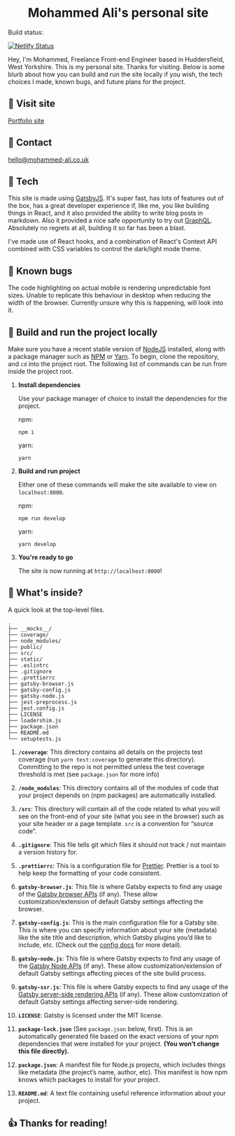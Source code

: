 <h1 align="center">
  Mohammed Ali's personal site
</h1>

Build status:

[![Netlify Status](https://api.netlify.com/api/v1/badges/502ba45e-9ef5-43a9-a549-ab13eb9f724d/deploy-status)](https://app.netlify.com/sites/ma-dev/deploys)

Hey, I'm Mohammed, Freelance Front-end Engineer based in Huddersfield, West Yorkshire. This is my personal site. Thanks for visiting. Below is some blurb about how you can build and run the site locally if you wish, the tech choices I made, known bugs, and future plans for the project.

## 🔗 Visit site

[Portfolio site](https://mohammed-ali.co.uk)

## 📱 Contact

[hello@mohammed-ali.co.uk](mailto:hello@mohammed-ali.co.uk)

## 🤖 Tech

This site is made using [GatsbyJS](https://www.gatsbyjs.org/). It's super fast, has lots of features out of the box, has a great developer experience if, like me, you like building things in React, and it also provided the ability to write blog posts in markdown. Also it provided a nice safe opportunity to try out [GraphQL](https://graphql.org/). Absolutely no regrets at all, building it so far has been a blast.

I've made use of React hooks, and a combination of React's Context API combined with CSS variables to control the dark/light mode theme.

## 🐛 Known bugs

The code highlighting on actual mobile is rendering unpredictable font sizes. Unable to replicate this behaviour in desktop when reducing the width of the browser. Currently unsure why this is happening, will look into it.

## 🚀 Build and run the project locally

Make sure you have a recent stable version of [NodeJS](https://nodejs.org/en/) installed, along with a package manager such as [NPM](https://www.npmjs.com/get-npm) or [Yarn](https://yarnpkg.com/lang/en/docs/install/). To begin, clone the repository, and `cd` into the project root. The following list of commands can be run from inside the project root.

1.  **Install dependencies**

    Use your package manager of choice to install the dependencies for the project.

    npm:

    ```
    npm i
    ```

    yarn:

    ```
    yarn
    ```

1.  **Build and run project**

    Either one of these commands will make the site available to view on `localhost:8000`.

    npm:

    ```
    npm run develop
    ```

    yarn:

    ```
    yarn develop
    ```

1.  **You're ready to go**

    The site is now running at `http://localhost:8000`!

## 🧐 What's inside?

A quick look at the top-level files.

    .
    ├── __mocks__/
    ├── coverage/
    ├── node_modules/
    ├── public/
    ├── src/
    ├── static/
    ├── .eslintrc
    ├── .gitignore
    ├── .prettierrc
    ├── gatsby-browser.js
    ├── gatsby-config.js
    ├── gatsby-node.js
    ├── jest-preprocess.js
    ├── jest.config.js
    ├── LICENSE
    ├── loadershim.js
    ├── package.json
    ├── README.md
    └── setuptests.js

1.  **`/coverage`**: This directory contains all details on the projects test coverage (run `yarn test:coverage` to generate this directory). Committing to the repo is not permitted unless the test coverage threshold is met (see `package.json` for more info)

1.  **`/node_modules`**: This directory contains all of the modules of code that your project depends on (npm packages) are automatically installed.

1.  **`/src`**: This directory will contain all of the code related to what you will see on the front-end of your site (what you see in the browser) such as your site header or a page template. `src` is a convention for “source code”.

1.  **`.gitignore`**: This file tells git which files it should not track / not maintain a version history for.

1.  **`.prettierrc`**: This is a configuration file for [Prettier](https://prettier.io/). Prettier is a tool to help keep the formatting of your code consistent.

1.  **`gatsby-browser.js`**: This file is where Gatsby expects to find any usage of the [Gatsby browser APIs](https://www.gatsbyjs.org/docs/browser-apis/) (if any). These allow customization/extension of default Gatsby settings affecting the browser.

1.  **`gatsby-config.js`**: This is the main configuration file for a Gatsby site. This is where you can specify information about your site (metadata) like the site title and description, which Gatsby plugins you’d like to include, etc. (Check out the [config docs](https://www.gatsbyjs.org/docs/gatsby-config/) for more detail).

1.  **`gatsby-node.js`**: This file is where Gatsby expects to find any usage of the [Gatsby Node APIs](https://www.gatsbyjs.org/docs/node-apis/) (if any). These allow customization/extension of default Gatsby settings affecting pieces of the site build process.

1.  **`gatsby-ssr.js`**: This file is where Gatsby expects to find any usage of the [Gatsby server-side rendering APIs](https://www.gatsbyjs.org/docs/ssr-apis/) (if any). These allow customization of default Gatsby settings affecting server-side rendering.

1.  **`LICENSE`**: Gatsby is licensed under the MIT license.

1.  **`package-lock.json`** (See `package.json` below, first). This is an automatically generated file based on the exact versions of your npm dependencies that were installed for your project. **(You won’t change this file directly).**

1.  **`package.json`**: A manifest file for Node.js projects, which includes things like metadata (the project’s name, author, etc). This manifest is how npm knows which packages to install for your project.

1.  **`README.md`**: A text file containing useful reference information about your project.

## 👍 Thanks for reading!
